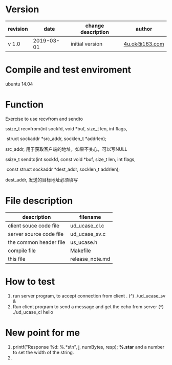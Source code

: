 # Version

| revision | date       | change description | author        |
| -------- | ---------- | ------------------ | ------------- |
| v 1.0    | 2019-03-01 | initial version    | 4u.ok@163.com |



# Compile and test enviroment

ubuntu 14.04



# Function

Exercise to use recvfrom and sendto



ssize_t recvfrom(int sockfd, void *buf, size_t len, int flags,  

​				struct sockaddr *src_addr, socklen_t *addrlen);

src_addr, 用于获取客户端的地址，如果不关心，可以写NULL



ssize_t sendto(int sockfd, const void *buf, size_t len, int flags, 

​				const struct sockaddr *dest_addr, socklen_t addrlen);

dest_addr, 发送的目标地址必须填写


# File description

| description             | filename        |
| ----------------------- | --------------- |
| client souce code file  | ud_ucase_cl.c   |
| server source code file | ud_ucase_sv.c   |
| the common header file  | us_ucase.h      |
| compile file            | Makefile        |
| this file               | release_note.md |



# How to test 

1. run server program, to accept connection from client .
   (^) ./ud_ucase_sv & 
2. Run client program to send a message and get the echo from server
   (^) ./ud_ucase_cl hello



# New point for me

1. printf("Response %d: %.*s\n", j, numBytes, resp);
   **%.star** and a number to set the width of the string.
2. 